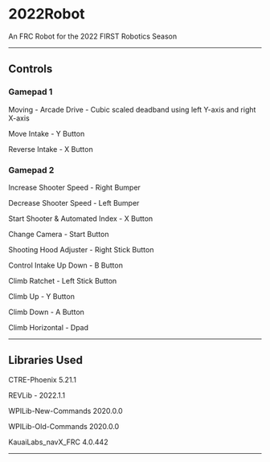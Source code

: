 # 2022Robot

An FRC Robot for the 2022 FIRST Robotics Season

-----------------------------------------------

## Controls

### Gamepad 1

Moving - Arcade Drive - Cubic scaled deadband using left Y-axis and right X-axis

Move Intake - Y Button

Reverse Intake - X Button

### Gamepad 2

Increase Shooter Speed - Right Bumper

Decrease Shooter Speed - Left Bumper

Start Shooter & Automated Index - X Button

Change Camera - Start Button

Shooting Hood Adjuster - Right Stick Button

Control Intake Up Down - B Button

Climb Ratchet - Left Stick Button

Climb Up - Y Button
  
Climb Down - A Button

Climb Horizontal - Dpad

-----------------------------------------------  

## Libraries Used

CTRE-Phoenix 5.21.1

REVLib - 2022.1.1

WPILib-New-Commands 2020.0.0

WPILib-Old-Commands 2020.0.0

KauaiLabs_navX_FRC 4.0.442
  
-----------------------------------------------
